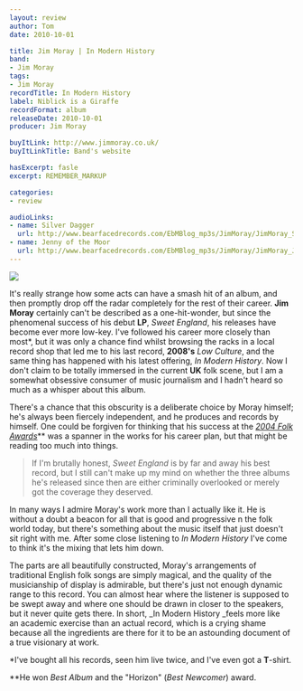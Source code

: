 ```yaml
---
layout: review
author: Tom
date: 2010-10-01

title: Jim Moray | In Modern History
band:
- Jim Moray
tags:
- Jim Moray
recordTitle: In Modern History
label: Niblick is a Giraffe
recordFormat: album
releaseDate: 2010-10-01
producer: Jim Moray

buyItLink: http://www.jimmoray.co.uk/
buyItLinkTitle: Band's website

hasExcerpt: fasle
excerpt: REMEMBER_MARKUP

categories:
- review

audioLinks:
- name: Silver Dagger
  url: http://www.bearfacedrecords.com/EbMBlog_mp3s/JimMoray/JimMoray_SilverDagger.mp3
- name: Jenny of the Moor
  url: http://www.bearfacedrecords.com/EbMBlog_mp3s/JimMoray/JimMoray_JennyOfTheMoor.mp3
---
```


![](http://eatenbymonsters.files.wordpress.com/2010/10/jimmoray_inmodernhistory.gif)

It's really strange how some acts can have a smash hit of an album, and then promptly drop off the radar completely for the rest of their career. **Jim Moray** certainly can't be described as a one-hit-wonder, but since the phenomenal success of his debut **LP**, _Sweet England_, his releases have become ever more low-key. I've followed his career more closely than most\*, but it was only a chance find whilst browsing the racks in a local record shop that led me to his last record, **2008's** _Low Culture_, and the same thing has happened with his latest offering, _In Modern History_. Now I don't claim to be totally immersed in the current **UK** folk scene, but I am a somewhat obsessive consumer of music journalism and I hadn't heard so much as a whisper about this album.

There's a chance that this obscurity is a deliberate choice by Moray himself; he's always been fiercely independent, and he produces and records by himself. One could be forgiven for thinking that his success at the [*2004 Folk Awards*](http://www.bbc.co.uk/radio2/events/folkawards2008/previouswinners.shtml)\*\* was a spanner in the works for his career plan, but that might be reading too much into things.

> If I'm brutally honest, _Sweet England_ is by far and away his best record, but I still can't make up my mind on whether the three albums he's released since then are either criminally overlooked or merely got the coverage they deserved.

In many ways I admire Moray's work more than I actually like it. He is without a doubt a beacon for all that is good and progressive n the folk world today, but there's something about the music itself that just doesn't sit right with me. After some close listening to _In Modern History_ I've come to think it's the mixing that lets him down.

The parts are all beautifully constructed, Moray's arrangements of traditional English folk songs are simply magical, and the quality of the musicianship of display is admirable, but there's just not enough dynamic range to this record. You can almost hear where the listener is supposed to be swept away and where one should be drawn in closer to the speakers, but it never quite gets there. In short, _In Modern History _feels more like an academic exercise than an actual record, which is a crying shame because all the ingredients are there for it to be an astounding document of a true visionary at work.

\*I've bought all his records, seen him live twice, and I've even got a **T**-shirt.

\*\*He won *Best Album* and the "Horizon" (*Best Newcomer*) award.
